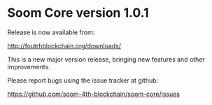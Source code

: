 Soom Core version 1.0.1
========================

Release is now available from:

  <http://foutrhblockchain.org/downloads/>

This is a new major version release, bringing new features and other improvements.

Please report bugs using the issue tracker at github:

  <https://github.com/soom-4th-blockchain/soom-core/issues>
